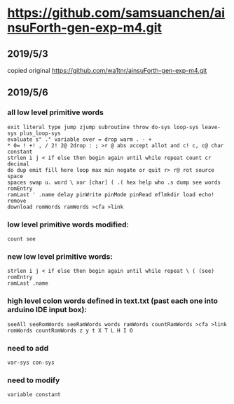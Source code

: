 # https://github.com/samsuanchen/ainsuForth-gen-exp-m4.git

## 2019/5/3

copied original https://github.com/wa1tnr/ainsuForth-gen-exp-m4.git

## 2019/5/6

### all low level primitive words
	exit literal type jump zjump subroutine throw do-sys loop-sys leave-sys plus_loop-sys
	evaluate s" ." variable over = drop warm . - + 
	* 0= ! +! , / 2! 2@ 2drop : ; >r @ abs accept allot and c! c, c@ char constant 
	strlen i j < if else then begin again until while repeat count cr decimal 
	do dup emit fill here loop max min negate or quit r> r@ rot source space 
	spaces swap u. word \ xor [char] ( .( hex help who .s dump see words romEntry 
	ramLast ' .name delay pinWrite pinMode pinRead eflmkdir load echo! remove 
	download romWords ramWords >cfa >link 

### low level primitive words modified:
	count see
 
### new low level primitive words:
	strlen i j < if else then begin again until while repeat \ ( (see) romEntry 
	ramLast .name 

### high level colon words defined in text.txt (past each one into arduino IDE input box):
	seeAll seeRomWords seeRamWords words ramWords countRamWords >cfa >link romWords countRomWords z y t X T L H I O
  
 

### need to add
	var-sys con-sys
 
### need to modify
	variable constant
  